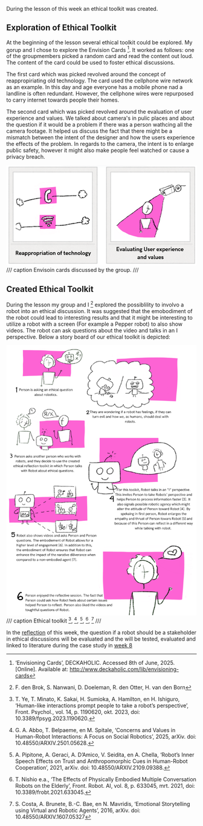 During the lesson of this week an ethical toolkit was created.

## Exploration of Ethical Toolkit
At the beginning of the lesson several ethical toolkit could be explored. My gorup and I chose to explore the Envision Cards [^2]. It worked as follows: one of the groupmembers picked a random card and read the content out loud. The content of the card could be used to foster ethical discussions. 

The first card which was picked revolved around the concept of reappropiriating old technology. The card used the cellphone wire network as an example. In this day and age everyone has a mobile phone nad a landline is often redundant. However, the cellphone wires were repurposed to carry internet towards people their homes. 

The second card which was picked revolved around the evaluation of user experience and values. We talked about camera's in pulic places and about the question if it would be a problem if there was a person wathcing all the camera footage. It helped us discuss the fact that there might be a mismatch between the intent of the designer and how the users experience the effects of the problem. In regards to the camera, the intent is to enlarge public safety, however it might also make people feel watched or cause a privacy breach.

![enivsion cards](images/cards.png)
/// caption
Envisoin cards discussed by the group.
/// 

[^2]: ‘Envisioning Cards’, DECKAHOLIC. Accessed 8th of June, 2025. [Online]. Available at: http://www.deckaholic.com/lib/envisioning-cards

## Created Ethical Toolkit
During the lesson my group and I [^1] explored the possiblility to involvo a robot into an ethical discussion. It was suggested that the emobodiment of the robot could lead to interesting results and that it might be interesting to utilize a robot with a screen (For example a Pepper robot) to also show videos. The robot can ask questions about the video and talks in an I perspective. Below a story board of our ethical toolkit is depicted:

![ethical toolkit](images/storyboard.png)
/// caption
Ethical toolkit [^3], [^4], [^5], [^6], [^7]
/// 

In the [reflection](reflection7.md) of this week, the question if a robot should be a stakeholder in ethical discussions will be evaluated and the will be tested, evaluated and linked to literature during the case study in [week 8](project8.md)

[^1]: F. den Brok, S. Nanwani, D. Doeleman, R. den Otter, H. van den Born
[^3]: T. Ye, T. Minato, K. Sakai, H. Sumioka, A. Hamilton, en H. Ishiguro, ‘Human-like interactions prompt people to take a robot’s perspective’, Front. Psychol., vol. 14, p. 1190620, okt. 2023, doi: 10.3389/fpsyg.2023.1190620.
[^4]:G. A. Abbo, T. Belpaeme, en M. Spitale, ‘Concerns and Values in Human-Robot Interactions: A Focus on Social Robotics’, 2025, arXiv. doi: 10.48550/ARXIV.2501.05628.
[^5]:A. Pipitone, A. Geraci, A. D’Amico, V. Seidita, en A. Chella, ‘Robot’s Inner Speech Effects on Trust and Anthropomorphic Cues in Human-Robot Cooperation’, 2021, arXiv. doi: 10.48550/ARXIV.2109.09388.
[^6]: T. Nishio e.a., ‘The Effects of Physically Embodied Multiple Conversation Robots on the Elderly’, Front. Robot. AI, vol. 8, p. 633045, mrt. 2021, doi: 10.3389/frobt.2021.633045.
[^7]:S. Costa, A. Brunete, B.-C. Bae, en N. Mavridis, ‘Emotional Storytelling using Virtual and Robotic Agents’, 2016, arXiv. doi: 10.48550/ARXIV.1607.05327